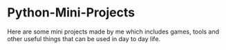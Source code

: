 # Python-Mini-Projects
Here are some mini projects made by me which includes games, tools and other useful things that can be used in day to day life.
